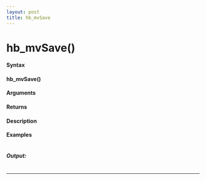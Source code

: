 ```yaml
---
layout: post
title: hb_mvSave
---
```


# hb_mvSave()


#### Syntax

#### hb_mvSave()

#### Arguments

#### Returns

#### Description

#### Examples

```

```

##### Output:

```

```

---